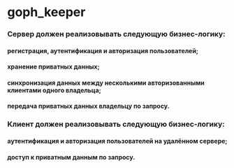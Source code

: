 # goph_keeper

### Сервер должен реализовывать следующую бизнес-логику:
#### регистрация, аутентификация и авторизация пользователей;
#### хранение приватных данных;
#### синхронизация данных между несколькими авторизованными клиентами одного владельца;
#### передача приватных данных владельцу по запросу.
### Клиент должен реализовывать следующую бизнес-логику:
#### аутентификация и авторизация пользователей на удалённом сервере;
#### доступ к приватным данным по запросу.
